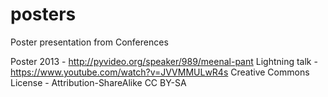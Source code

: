 # posters
Poster presentation from Conferences

Poster 2013 - http://pyvideo.org/speaker/989/meenal-pant
Lightning talk - https://www.youtube.com/watch?v=JVVMMULwR4s
Creative Commons License - Attribution-ShareAlike
CC BY-SA

